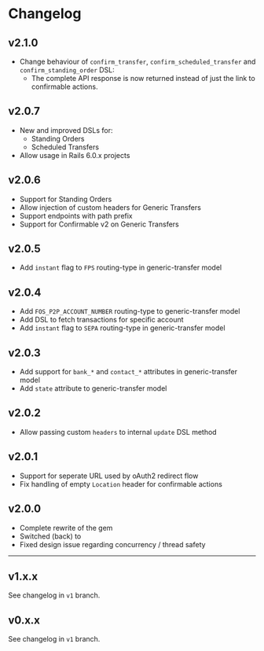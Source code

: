 # Changelog

## v2.1.0

* Change behaviour of `confirm_transfer`, `confirm_scheduled_transfer` and `confirm_standing_order` DSL:
  * The complete API response is now returned instead of just the link to confirmable actions.

## v2.0.7

* New and improved DSLs for:
  * Standing Orders
  * Scheduled Transfers
* Allow usage in Rails 6.0.x projects

## v2.0.6

* Support for Standing Orders
* Allow injection of custom headers for Generic Transfers
* Support endpoints with path prefix
* Support for Confirmable v2 on Generic Transfers

## v2.0.5

* Add `instant` flag to `FPS` routing-type in generic-transfer model

## v2.0.4

* Add `FOS_P2P_ACCOUNT_NUMBER` routing-type to generic-transfer model
* Add DSL to fetch transactions for specific account
* Add `instant` flag to `SEPA` routing-type in generic-transfer model

## v2.0.3

* Add support for `bank_*` and `contact_*` attributes in generic-transfer model
* Add `state` attribute to generic-transfer model

## v2.0.2

* Allow passing custom `headers` to internal `update` DSL method

## v2.0.1

* Support for seperate URL used by oAuth2 redirect flow
* Fix handling of empty `Location` header for confirmable actions

## v2.0.0

* Complete rewrite of the gem
* Switched (back) to
* Fixed design issue regarding concurrency / thread safety

---

## v1.x.x

See changelog in `v1` branch.

## v0.x.x

See changelog in `v1` branch.
